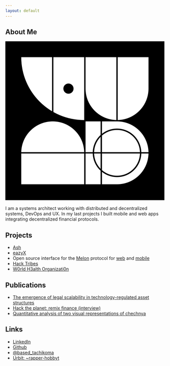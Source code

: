 ```yaml
---
layout: default
---
```


## About Me

<img class="profile-picture" src="rapper-hobbyt.png">

I am a systems architect working with distributed and decentralized systems, DevOps and UX. In my last projects I built mobile and web apps integrating decentralized financial protocols. 

## Projects

* [Ash](https://ash.finance)
* [eazyX](https://eazy.exchange)
* Open source interface for the [Melon](https://github.com/melonproject/protocol) protocol for [web](https://github.com/Midas-Technologies-AG/MelonApp/tree/master/Web) and [mobile](https://github.com/Midas-Technologies-AG/MelonApp/tree/master/Mobile)
* [Hack Tribes](https://github.com/Midas-Technologies-AG/hacktribes-prototype)
* [W0rld H3alth Organizati0n](https://twitter.com/Gpt2Who)

## Publications

* [The emergence of legal scalability in technology-regulated asset structures](https://medium.com/ash-blog/the-emergence-of-legal-scalability-in-technology-regulated-asset-structures-8693b80f274f)
* [Hack the planet: remix finance (interview)](https://hackernoon.com/midas-hack-the-planet-remix-finance-9cc362a1343)
* [Quantitative analysis of two visual representations of chechnya](http://www.bauerverlag.eu/#buch07)

## Links

* [LinkedIn](https://www.linkedin.com/in/philipp-do%C4%9Fan-671441b6/)
* [Github](https://github.com/based-tachikoma)
* [@based_tachikoma](https://twitter.com/based_tachikoma)
* [Urbit: ~rapper-hobbyt](https://urbit.live/~rapper-hobbyt)


